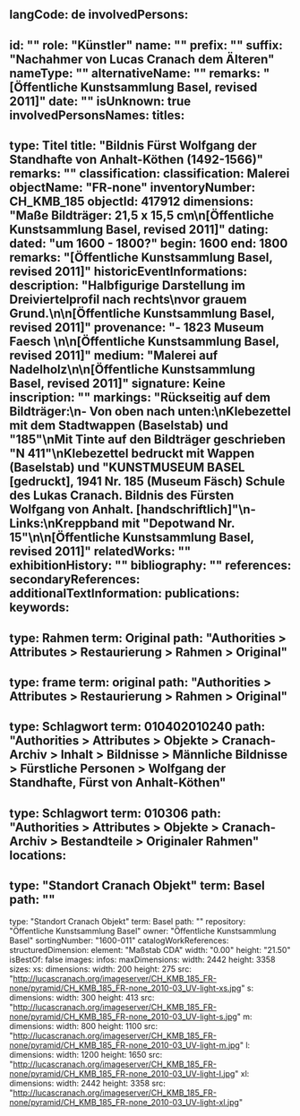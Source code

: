 langCode: de
involvedPersons: 
 - 
   id: ""
  role: "Künstler"
  name: ""
  prefix: ""
  suffix: "Nachahmer von Lucas Cranach dem Älteren"
  nameType: ""
  alternativeName: ""
  remarks: "[Öffentliche Kunstsammlung Basel, revised 2011]"
  date: ""
  isUnknown: true
involvedPersonsNames: 
titles: 
 - 
   type: Titel
  title: "Bildnis Fürst Wolfgang der Standhafte von Anhalt-Köthen (1492-1566)"
  remarks: ""
classification: 
 classification: Malerei
objectName: "FR-none"
inventoryNumber: CH_KMB_185
objectId: 417912
dimensions: "Maße Bildträger: 21,5 x 15,5 cm\n[Öffentliche Kunstsammlung Basel, revised 2011]"
dating: 
 dated: "um 1600 - 1800?"
 begin: 1600
 end: 1800
 remarks: "[Öffentliche Kunstsammlung Basel, revised 2011]"
 historicEventInformations: 
description: "Halbfigurige Darstellung im Dreiviertelprofil nach rechts\nvor grauem Grund.\n\n[Öffentliche Kunstsammlung Basel, revised 2011]"
provenance: "- 1823 Museum Faesch \n\n[Öffentliche Kunstsammlung Basel, revised 2011]"
medium: "Malerei auf Nadelholz\n\n[Öffentliche Kunstsammlung Basel, revised 2011]"
signature: Keine
inscription: ""
markings: "Rückseitig auf dem Bildträger:\n- Von oben nach unten:\nKlebezettel mit dem Stadtwappen (Baselstab) und \"185\"\nMit Tinte auf den Bildträger geschrieben \"N 411\"\nKlebezettel bedruckt mit Wappen (Baselstab) und \"KUNSTMUSEUM BASEL [gedruckt], 1941 Nr. 185 (Museum Fäsch) Schule des Lukas Cranach. Bildnis des Fürsten Wolfgang von Anhalt. [handschriftlich]\"\n- Links:\nKreppband mit \"Depotwand Nr. 15\"\n\n[Öffentliche Kunstsammlung Basel, revised 2011]"
relatedWorks: ""
exhibitionHistory: ""
bibliography: ""
references: 
secondaryReferences: 
additionalTextInformation: 
publications: 
keywords: 
 - 
   type: Rahmen
  term: Original
  path: "Authorities > Attributes > Restaurierung > Rahmen > Original"
 - 
   type: frame
  term: original
  path: "Authorities > Attributes > Restaurierung > Rahmen > Original"
 - 
   type: Schlagwort
  term: 010402010240
  path: "Authorities > Attributes > Objekte > Cranach-Archiv > Inhalt > Bildnisse > Männliche Bildnisse > Fürstliche Personen > Wolfgang der Standhafte, Fürst von Anhalt-Köthen"
 - 
   type: Schlagwort
  term: 010306
  path: "Authorities > Attributes > Objekte > Cranach-Archiv > Bestandteile > Originaler Rahmen"
locations: 
 - 
   type: "Standort Cranach Objekt"
  term: Basel
  path: ""
 - 
   type: "Standort Cranach Objekt"
  term: Basel
  path: ""
repository: "Öffentliche Kunstsammlung Basel"
owner: "Öffentliche Kunstsammlung Basel"
sortingNumber: "1600-011"
catalogWorkReferences: 
structuredDimension: 
 element: "Maßstab CDA"
 width: "0.00"
 height: "21.50"
isBestOf: false
images: 
 infos: 
  maxDimensions: 
   width: 2442
   height: 3358
 sizes: 
  xs: 
   dimensions: 
    width: 200
    height: 275
   src: "http://lucascranach.org/imageserver/CH_KMB_185_FR-none/pyramid/CH_KMB_185_FR-none_2010-03_UV-light-xs.jpg"
  s: 
   dimensions: 
    width: 300
    height: 413
   src: "http://lucascranach.org/imageserver/CH_KMB_185_FR-none/pyramid/CH_KMB_185_FR-none_2010-03_UV-light-s.jpg"
  m: 
   dimensions: 
    width: 800
    height: 1100
   src: "http://lucascranach.org/imageserver/CH_KMB_185_FR-none/pyramid/CH_KMB_185_FR-none_2010-03_UV-light-m.jpg"
  l: 
   dimensions: 
    width: 1200
    height: 1650
   src: "http://lucascranach.org/imageserver/CH_KMB_185_FR-none/pyramid/CH_KMB_185_FR-none_2010-03_UV-light-l.jpg"
  xl: 
   dimensions: 
    width: 2442
    height: 3358
   src: "http://lucascranach.org/imageserver/CH_KMB_185_FR-none/pyramid/CH_KMB_185_FR-none_2010-03_UV-light-xl.jpg"